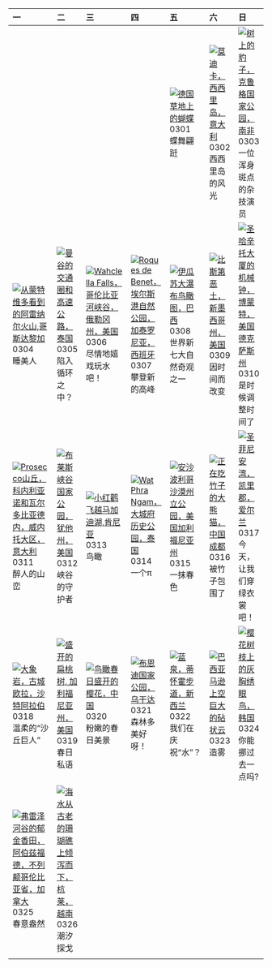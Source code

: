 | 一                                                                                                                                                                                                           | 二                                                                                                                                                                                              | 三                                                                                                                                                                                                              | 四                                                                                                                                                                                                              | 五                                                                                                                                                                                                  | 六                                                                                                                                                                                    | 日                                                                                                                                                                                                  |
|:------------------------------------------------------------------------------------------------------------------------------------------------------------------------------------------------------------|:-----------------------------------------------------------------------------------------------------------------------------------------------------------------------------------------------|:---------------------------------------------------------------------------------------------------------------------------------------------------------------------------------------------------------------|:---------------------------------------------------------------------------------------------------------------------------------------------------------------------------------------------------------------|:---------------------------------------------------------------------------------------------------------------------------------------------------------------------------------------------------|:-------------------------------------------------------------------------------------------------------------------------------------------------------------------------------------|:---------------------------------------------------------------------------------------------------------------------------------------------------------------------------------------------------|
|                                                                                                                                                                                                             |                                                                                                                                                                                                |                                                                                                                                                                                                                |                                                                                                                                                                                                                | [![](https://www.bing.com/th?id=OHR.Schmetterlingswiese_ZH-CN3740804088_320x240.jpg '德国草地上的蝴蝶')](https://www.bing.com/th?id=OHR.Schmetterlingswiese_ZH-CN3740804088_UHD.jpg)<br>0301<br>蝶舞翩跹       | [![](https://www.bing.com/th?id=OHR.ModicaItaly_ZH-CN3893147952_320x240.jpg '莫迪卡，西西里岛，意大利')](https://www.bing.com/th?id=OHR.ModicaItaly_ZH-CN3893147952_UHD.jpg)<br>0302<br>西西里岛的风光  | [![](https://www.bing.com/th?id=OHR.KrugerLeopard_ZH-CN4125884091_320x240.jpg '树上的豹子，克鲁格国家公园，南非')](https://www.bing.com/th?id=OHR.KrugerLeopard_ZH-CN4125884091_UHD.jpg)<br>0303<br>一位浑身斑点的杂技演员    |
| [![](https://www.bing.com/th?id=OHR.ArenalCostaRica_ZH-CN4466297855_320x240.jpg '从蒙特维多看到的阿雷纳尔火山,哥斯达黎加')](https://www.bing.com/th?id=OHR.ArenalCostaRica_ZH-CN4466297855_UHD.jpg)<br>0304<br>睡美人             | [![](https://www.bing.com/th?id=OHR.BangkokCircle_ZH-CN4702412806_320x240.jpg '曼谷的交通圈和高速公路，泰国')](https://www.bing.com/th?id=OHR.BangkokCircle_ZH-CN4702412806_UHD.jpg)<br>0305<br>陷入循环之中？      | [![](https://www.bing.com/th?id=OHR.WahclellaFalls_ZH-CN4932852217_320x240.jpg 'Wahclella Falls，哥伦比亚河峡谷，俄勒冈州，美国')](https://www.bing.com/th?id=OHR.WahclellaFalls_ZH-CN4932852217_UHD.jpg)<br>0306<br>尽情地嬉戏玩水吧！ | [![](https://www.bing.com/th?id=OHR.TarragonaSpain_ZH-CN5488361711_320x240.jpg 'Roques de Benet，埃尔斯港自然公园，加泰罗尼亚，西班牙')](https://www.bing.com/th?id=OHR.TarragonaSpain_ZH-CN5488361711_UHD.jpg)<br>0307<br>攀登新的高峰 | [![](https://www.bing.com/th?id=OHR.IguazuFalls_ZH-CN4749837052_320x240.jpg '伊瓜苏大瀑布鸟瞰图，巴西')](https://www.bing.com/th?id=OHR.IguazuFalls_ZH-CN4749837052_UHD.jpg)<br>0308<br>世界新七大自然奇观之一            | [![](https://www.bing.com/th?id=OHR.BistiBlue_ZH-CN4991705833_320x240.jpg '比斯第恶土，新墨西哥州，美国')](https://www.bing.com/th?id=OHR.BistiBlue_ZH-CN4991705833_UHD.jpg)<br>0309<br>因时间而改变     | [![](https://www.bing.com/th?id=OHR.BeaumontClock_ZH-CN5288086713_320x240.jpg '圣哈辛托大厦的机械钟，博蒙特，美国德克萨斯州')](https://www.bing.com/th?id=OHR.BeaumontClock_ZH-CN5288086713_UHD.jpg)<br>0310<br>是时候调整时间了 |
| [![](https://www.bing.com/th?id=OHR.ProseccoItaly_ZH-CN6802010344_320x240.jpg 'Prosecco山丘，科内利亚诺和瓦尔多比亚德内，威内托大区，意大利')](https://www.bing.com/th?id=OHR.ProseccoItaly_ZH-CN6802010344_UHD.jpg)<br>0311<br>醉人的山峦 | [![](https://www.bing.com/th?id=OHR.BryceSnow_ZH-CN7489999663_320x240.jpg '布莱斯峡谷国家公园，犹他州，美国')](https://www.bing.com/th?id=OHR.BryceSnow_ZH-CN7489999663_UHD.jpg)<br>0312<br>峡谷的守护者             | [![](https://www.bing.com/th?id=OHR.MagadiFlamingos_ZH-CN7888437841_320x240.jpg '小红鹳飞越马加迪湖,肯尼亚')](https://www.bing.com/th?id=OHR.MagadiFlamingos_ZH-CN7888437841_UHD.jpg)<br>0313<br>鸟瞰                        | [![](https://www.bing.com/th?id=OHR.AyutthayaTree_ZH-CN8075870220_320x240.jpg 'Wat Phra Ngam，大城府历史公园，泰国')](https://www.bing.com/th?id=OHR.AyutthayaTree_ZH-CN8075870220_UHD.jpg)<br>0314<br>一个π                | [![](https://www.bing.com/th?id=OHR.AnzaBorregoBloom_ZH-CN8284458835_320x240.jpg '安沙波利哥沙漠州立公园，美国加利福尼亚州')](https://www.bing.com/th?id=OHR.AnzaBorregoBloom_ZH-CN8284458835_UHD.jpg)<br>0315<br>一抹春色 | [![](https://www.bing.com/th?id=OHR.BambooPanda_ZH-CN8455481760_320x240.jpg '正在吃竹子的大熊猫，中国成都')](https://www.bing.com/th?id=OHR.BambooPanda_ZH-CN8455481760_UHD.jpg)<br>0316<br>被竹子包围了 | [![](https://www.bing.com/th?id=OHR.StFiniansBay_ZH-CN8655586052_320x240.jpg '圣菲尼安湾，凯里郡，爱尔兰')](https://www.bing.com/th?id=OHR.StFiniansBay_ZH-CN8655586052_UHD.jpg)<br>0317<br>今天，让我们穿绿衣裳吧！        |
| [![](https://www.bing.com/th?id=OHR.ElephantRock_ZH-CN9293300383_320x240.jpg '大象岩，古城欧拉，沙特阿拉伯')](https://www.bing.com/th?id=OHR.ElephantRock_ZH-CN9293300383_UHD.jpg)<br>0318<br>温柔的“沙丘巨人”                   | [![](https://www.bing.com/th?id=OHR.AlmondBloom_ZH-CN9441550492_320x240.jpg '盛开的扁桃树, 加利福尼亚州，美国')](https://www.bing.com/th?id=OHR.AlmondBloom_ZH-CN9441550492_UHD.jpg)<br>0319<br>春日私语          | [![](https://www.bing.com/th?id=OHR.Springequinox2024_ZH-CN5647214924_320x240.jpg '鸟瞰春日盛开的樱花，中国')](https://www.bing.com/th?id=OHR.Springequinox2024_ZH-CN5647214924_UHD.jpg)<br>0320<br>粉嫩的春日美景                | [![](https://www.bing.com/th?id=OHR.BwindiNationalForest_ZH-CN0436137473_320x240.jpg '布恩迪国家公园，乌干达')](https://www.bing.com/th?id=OHR.BwindiNationalForest_ZH-CN0436137473_UHD.jpg)<br>0321<br>森林多美好呀！           | [![](https://www.bing.com/th?id=OHR.WaikatoWater_ZH-CN0417438809_320x240.jpg '蓝泉，蒂怀霍步道，新西兰')](https://www.bing.com/th?id=OHR.WaikatoWater_ZH-CN0417438809_UHD.jpg)<br>0322<br>我们在庆祝“水”？            | [![](https://www.bing.com/th?id=OHR.AmazonClouds_ZH-CN0578911147_320x240.jpg '巴西亚马逊上空巨大的砧状云')](https://www.bing.com/th?id=OHR.AmazonClouds_ZH-CN0578911147_UHD.jpg)<br>0323<br>造雾    | [![](https://www.bing.com/th?id=OHR.WhiteEyes_ZH-CN1130380430_320x240.jpg '樱花树枝上的灰胸绣眼鸟，韩国')](https://www.bing.com/th?id=OHR.WhiteEyes_ZH-CN1130380430_UHD.jpg)<br>0324<br>你能挪过去一点吗?                |
| [![](https://www.bing.com/th?id=OHR.TulipAbbotsford_ZH-CN1401627293_320x240.jpg '弗雷泽河谷的郁金香田，阿伯兹福德，不列颠哥伦比亚省，加拿大')](https://www.bing.com/th?id=OHR.TulipAbbotsford_ZH-CN1401627293_UHD.jpg)<br>0325<br>春意盎然   | [![](https://www.bing.com/th?id=OHR.HangRaiVietnam_ZH-CN1601428109_320x240.jpg '海水从古老的珊瑚礁上倾泻而下，杭莱，越南')](https://www.bing.com/th?id=OHR.HangRaiVietnam_ZH-CN1601428109_UHD.jpg)<br>0326<br>潮汐探戈 |                                                                                                                                                                                                                |                                                                                                                                                                                                                |                                                                                                                                                                                                    |                                                                                                                                                                                      |                                                                                                                                                                                                    |
|                                                                                                                                                                                                             |                                                                                                                                                                                                |                                                                                                                                                                                                                |                                                                                                                                                                                                                |                                                                                                                                                                                                    |                                                                                                                                                                                      |                                                                                                                                                                                                    |